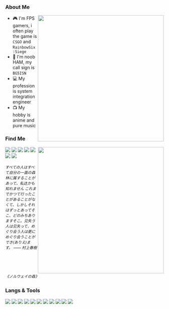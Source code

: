 ### About Me

<a href="https://github.com/MisakaTAT">
  <img align="right" src="https://github-readme-stats.vercel.app/api?username=MisakaTAT&show_icons=true" width="400px" />
</a>

- 🎮 I'm FPS gamers, i often play the game is `CSGO` and `RainbowSix:Siege`
- 📡 I'm noob HAM, my call sign is `BG5ISN`
- 💻 My profession is system integration engineer
- 📺 My hobby is anime and pure music


### Find Me

<a href="https://github.com/MisakaTAT">
  <img align="right" src="https://github-readme-stats.vercel.app/api/top-langs/?username=MisakaTAT&layout=compact" width="400px" />
</a>

[![](https://img.shields.io/badge/-Twitter-1DA1F2?style=flat-square&logo=twitter&logoColor=white)](https://twitter.com/MisakaTat)
[![](https://img.shields.io/badge/Steam-0A4065?style=flat-square&logo=steam&logoColor=white)](https://steamcommunity.com/id/MisakaTAT)
[![](https://img.shields.io/badge/-Bilibili-00A1D6?style=flat-square&logo=bilibili&logoColor=white)](https://space.bilibili.com/50658990)
[![](https://img.shields.io/badge/-Blog-21759B?style=flat-square&logo=wordpress&logoColor=white)](https://mikuac.com)
[![](https://img.shields.io/badge/-Email-D14836?style=flat-square&logo=gmail&logoColor=white)](mailto:i@mikuac.com)
[![](https://img.shields.io/badge/QQ-faaf08?style=flat-square&logo=tencent-qq&logoColor=000000)](http://wpa.qq.com/msgrd?v=3&uin=1140667337&site=qq&menu=yes)
[![](https://img.shields.io/badge/-Telegram-444?style=flat-square&logo=telegram&logoColor=white)](https://t.me/MisakaTAT)

<h6 style="font-size: .85em;color: var(--color-fg-muted);">すべての人はすべて自分の一面の森林に属することがあって、私达かも知れません これまでかつて行ったことがあることがなくて、しかしそれはずっとあってそこ、どのみちありますそこ。见失う人は见失って、めぐり会う人は更にめぐり会うことができ(ありえ)ます。   —— 村上春樹 《ノルウェイの森》</h6>

### Langs & Tools
![](https://img.shields.io/badge/-Golang-7ed5ea?style=flat-square&logo=Go&labelColor=04abd7&logoColor=white)
![](https://img.shields.io/badge/-Java-9c0200?style=flat-square&logo=Java&labelColor=red&logoColor=white)
![](https://img.shields.io/badge/-Python-1D415E?style=flat-square&logo=Python&labelColor=3772A2&logoColor=FFDA4C)
![](https://img.shields.io/badge/HTML5-ff7f5c?style=flat-square&logo=html5&labelColor=E34F26&logoColor=white)
![](https://img.shields.io/badge/-JavaScript-e5cd0c?style=flat-square&logo=JavaScript&labelColor=f7df1e&logoColor=white)
![](https://img.shields.io/badge/-CSS3-17344a?style=flat-square&logo=CSS3&labelColor=1471b6&logoColor=white)
![](https://img.shields.io/badge/-Kotlin-ff8901?style=flat-square&logo=Kotlin&labelColor=1471b6&logoColor=white)
![](https://img.shields.io/badge/Windows-11-2376bc?style=flat-square&logo=windows&logoColor=ffffff)
![](https://img.shields.io/badge/MacOS-000000?style=flat-square&logo=apple&logoColor=ffffff)
![](https://img.shields.io/badge/Visual%20Studio%20Code-blue?style=flat-square&logo=visual-studio-code&logoColor=ffffff)
![](https://img.shields.io/badge/Jetbrains-000000?style=flat-square&logo=jetbrains&logoColor=ffffff)

